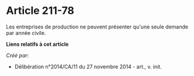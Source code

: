 # Article 211-78

Les entreprises de production ne peuvent présenter qu'une seule demande par année civile.

**Liens relatifs à cet article**

_Créé par_:

  - Délibération n°2014/CA/11 du 27 novembre 2014 - art., v. init.
